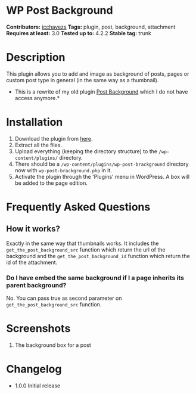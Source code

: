 # WP Post Background
**Contributors:**       [jcchavezs](https://github.com/jcchavezs)
**Tags:**               plugin, post, background, attachment
**Requires at least:**  3.0
**Tested up to:**       4.2.2
**Stable tag:**         trunk

# Description

This plugin allows you to add and image as background of posts, pages or custom post type in general (in the same way as a thumbnail).

* This is a rewrite of my old plugin [Post Background](https://wordpress.org/plugins/post-background/) which I do not have access anymore.*

# Installation

1. Download the plugin from [here](http://wordpress.org/extend/plugins/wp-post-background/ "Post brackground").
1. Extract all the files.
1. Upload everything (keeping the directory structure) to the `/wp-content/plugins/` directory.
1. There should be a `/wp-content/plugins/wp-post-brackground` directory now with `wp-post-brackground.php` in it.
1. Activate the plugin through the 'Plugins' menu in WordPress. A box will be added to the page edition.

# Frequently Asked Questions

## How it works?

Exactly in the same way that thumbnails works. It includes the `get_the_post_background_src` function which return the url of the background and the `get_the_post_background_id` function which return the id of the attachment.

### Do I have embed the same background if I a page inherits its parent background?

No. You can pass true as second parameter on `get_the_post_background_src` function.

# Screenshots

1. The background box for a post

# Changelog
- 1.0.0 Initial release